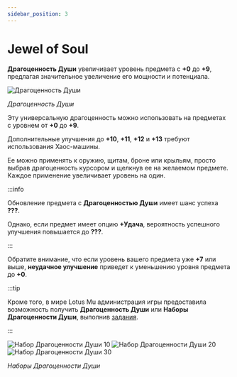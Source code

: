 ```yaml
---
sidebar_position: 3
---
```


# Jewel of Soul

**Драгоценность Души** увеличивает уровень предмета с **+0** до **+9**, предлагая значительное увеличение его мощности и потенциала.

![Драгоценность Души](/img/items/jewels/soul.png)

_Драгоценность Души_

Эту универсальную драгоценность можно использовать на предметах с уровнем от **+0** до **+9**.

Дополнительные улучшения до **+10**, **+11**, **+12** и **+13** требуют использования Хаос-машины.

Ее можно применять к оружию, щитам, броне или крыльям, просто выбрав драгоценность курсором и щелкнув ее на желаемом предмете. Каждое применение увеличивает уровень на один.

:::info

Обновление предмета с **Драгоценностью Души** имеет шанс успеха **???**.

Однако, если предмет имеет опцию **+Удача**, вероятность успешного улучшения повышается до **???**.

:::

Обратите внимание, что если уровень вашего предмета уже **+7** или выше, **неудачное улучшение** приведет к уменьшению уровня предмета до **+0**.

:::tip

Кроме того, в мире Lotus Mu администрация игры предоставила возможность получить **Драгоценность Души** или **Наборы Драгоценности Души**, выполнив [задания](/gameplay-systems/quest-system).

:::

![Набор Драгоценности Души 10](/img/items/jewels/soul-10.png) ![Набор Драгоценности Души 20](/img/items/jewels/soul-20.png) ![Набор Драгоценности Души 30](/img/items/jewels/soul-30.png)

_Наборы Драгоценности Души_
